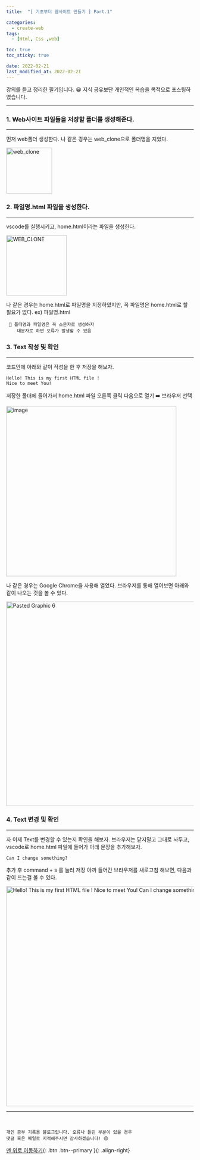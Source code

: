 ```yaml
---
title:  "[ 기초부터 웹사이트 만들기 ] Part.1" 

categories:
  - create-web
tags:
  - [Html, Css ,web]

toc: true
toc_sticky: true

date: 2022-02-21
last_modified_at: 2022-02-21
---
```


강의를 듣고 정리한 필기입니다. 😀 지식 공유보단 개인적인 복습을 목적으로 포스팅하였습니다.

---

### 1. Web사이트 파일들을 저장할 폴더를 생성해준다.
---
먼저 web폴더 생성한다. 나 같은 경우는  web_clone으로 폴더명을 지었다.

<img width="123" alt="web_clone" src="https://user-images.githubusercontent.com/88019314/154881740-6268c0b3-a2a8-4714-883a-f29732612c07.png">

### 2. 파일명.html 파일을 생성한다.
---
vscode를 실행시키고, home.html이라는 파일을 생성한다.
    
<img width="162" alt="WEB_CLONE" src="https://user-images.githubusercontent.com/88019314/154882442-b8be1902-4d4c-4bb3-9e73-3f55e4304332.png">

나 같은 경우는 home.html로 파일명을 지정하였지만, 꼭 파일명은 home.html로 할 필요가 없다.
ex) 파일명.html

     📌 폴더명과 파일명은 꼭 소문자로 생성하자
        대문자로 하면 오류가 발생할 수 있음 

### 3. Text 작성 및 확인
---
 코드안에 아래와 같이 작성을 한 후 저장을 해보자.

 ```html
 Hello! This is my first HTML file ! 
 Nice to meet You!
 ```

 저장한 폴더에 들어가서 home.html 파일 오른쪽 클릭
 다음으로 열기 ➡️ 브라우저 선택

 <img width="457" alt="image" src="https://user-images.githubusercontent.com/88019314/154883282-9c1903d1-1874-46bc-a78c-4455c0e1f82a.png">

 나 같은 경우는 Google Chrome을 사용해 열었다.
 브라우저를 통해 열어보면 아래와 같이 나오는 것을 볼 수 있다.

 <img width="549" alt="Pasted Graphic 6" src="https://user-images.githubusercontent.com/88019314/154883319-15cc0eec-8d91-4b53-8224-3afa1c3aeb01.png">

### 4. Text 변경 및 확인
---
 자 이제 Text를 변경할 수 있는지 확인을 해보자. 
 브라우저는 닫지말고 그대로 놔두고, vscode로 home.html 파일에 들어가 아래 문장을 추가해보자.

 ```html
 Can I change something?
 ```

 추가 후 command + s 를 눌러 저장
 아까 들어간 브라우저를 새로고침 해보면, 다음과 같이 뜨는걸 볼 수 있다.
 
 <img width="591" alt="Hello! This is my first HTML file ! Nice to meet You! Can I change something" src="https://user-images.githubusercontent.com/88019314/154883492-70d515e0-eb56-4c13-a102-59fadde5306b.png">
 

***
<br>

    개인 공부 기록용 블로그입니다. 오류나 틀린 부분이 있을 경우 
    댓글 혹은 메일로 지적해주시면 감사하겠습니다! 😄

[맨 위로 이동하기](#){: .btn .btn--primary }{: .align-right}